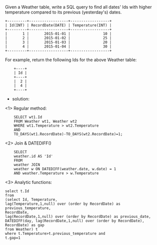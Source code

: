 Given a Weather table, write a SQL query to find all dates' Ids with higher temperature compared to its previous (yesterday's) dates.

	+---------+------------------+------------------+
	| Id(INT) | RecordDate(DATE) | Temperature(INT) |
	+---------+------------------+------------------+
	|       1 |       2015-01-01 |               10 |
	|       2 |       2015-01-02 |               25 |
	|       3 |       2015-01-03 |               20 |
	|       4 |       2015-01-04 |               30 |
	+---------+------------------+------------------+
For example, return the following Ids for the above Weather table:

		+----+
		| Id |
		+----+
		|  2 |
		|  4 |
		+----+
		
- solution:

<1> Regular method:
		
		SELECT wt1.Id 
		FROM Weather wt1, Weather wt2
		WHERE wt1.Temperature > wt2.Temperature 
		AND 
		TO_DAYS(wt1.RecordDate)-TO_DAYS(wt2.RecordDate)=1;
		
		
<2> Join & DATEDIFF()

		SELECT
	    weather.id AS 'Id'
		FROM
	    weather JOIN
	    weather w ON DATEDIFF(weather.date, w.date) = 1
	    AND weather.Temperature > w.Temperature
	    
<3> Analytic functions:

	select t.Id
	from
	(select Id, Temperature,
	lag(Temperature,1,null) over (order by RecordDate) as previous_temperature,
	RecordDate,
	lag(RecordDate,1,null) over (order by RecordDate) as previous_date,
	DATEDIFF(day, lag(RecordDate,1,null) over (order by RecordDate), RecordDate) as gap
	from Weather) t
	where t.Temperature>t.previous_temperature and 
	t.gap=1 